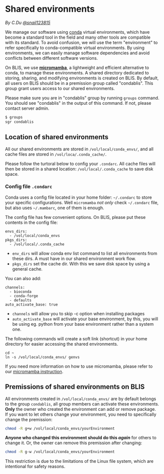# Shared environments

*By C.Du [@snail123815](https://github.com/snail123815)*

We manage our software using [conda](https://docs.conda.io/en/latest/) virtual environments, which have become a standard tool in the field and many other tools are compatible with its standard. To avoid confusion, we will use the term "environment" to refer specifically to conda-compatible virtual environments. By using environments, we can easily manage software dependencies and avoid conflicts between different software versions. 

On BLIS, we use **[micromamba](https://mamba.readthedocs.io/en/latest/user_guide/micromamba.html)**, a lightweight and efficient alternative to conda, to manage these environments.
A shared directory dedicated to storing, sharing, and modifying environments is created on BLIS. By default, all users on BLIS should be in a premission group called "condablis". This group grant users access to our shared environments.

Please make sure you are in "condablis" group by running `groups` command. You should see "condablis" in the output of this command. If not, please contact server admin.

```sh
$ groups
sgr condablis
```

## Location of shared environments

All our shared environments are stored in `/vol/local/conda_envs/`, and all cache files are stored in `/vol/loca/.conda_cache/`.

Please follow the turtoral below to config your `.condarc`. All cache files will then be stored in a shared location: `/vol/local/.conda_cache` to save disk space.

### Config file `.condarc`

Conda uses a config file located in your home folder: `~/.condarc` to store your specific configurations. Well `micromamba` *not only* check `~/.condarc` file, but also uses `~/.mambarc`, one of them is enough.

The config file has few convenient options. On BLIS, please put these contents in the config file:

```
envs_dirs:
  - /vol/local/conda_envs
pkgs_dirs:
  - /vol/local/.conda_cache
```

- `env_dirs` will allow conda env list command to list all environments from these dirs. A must have in our shared environment work flow.
- `pkgs_dirs` set the cache dir. With this we save disk space by using a general cache.

You can also add:

```
channels:
  - bioconda
  - conda-forge
  - defaults
auto_activate_base: true
```
 
- `channels` will allow you to skip -c option when installing packages
- `auto_activate_base` will activate your base environment, by this, you will be using eg. python from your base environment rather than a system one.

The following commands will create a soft link (shortcut) in your home directory for easier accessing the shared environments.

```shell
cd ~
ln -s /vol/local/conda_envs/ genvs
```

If you need more information on how to use micromamba, please refer to our [micromamba instruction](../basic_tools/micromamba.md#blis-users).

## Premissions of shared environments on BLIS

All environments created in `/vol/local/conda_envs/` are by default belongs to the group `condablis`, all group members can activate these environments. **Only** the owner who created the environment can add or remove package. If you want to let others change your environment, you need to specifically change the premission:

```sh
chmod -R g+w /vol/local/conda_envs/yourEnvironment
```

**Anyone who changed this environment should do this *again*** for others to change it. Or, the owner can remove this premission after changing:

```sh
chmod -R g-w /vol/local/conda_envs/yourEnvironment
```

This restriction is due to the limitations of the Linux file system, which are intentional for safety reasons.